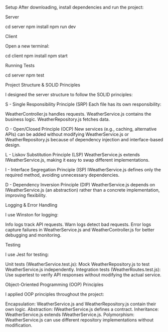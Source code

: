 Setup
After downloading, install dependencies and run the project:

Server

cd server
npm install
npm run dev

Client

Open a new terminal:

cd client
npm install
npm start

Running Tests

cd server
npm test

Project Structure & SOLID Principles

I designed the server structure to follow the SOLID principles:

S - Single Responsibility Principle (SRP)
Each file has its own responsibility:

WeatherController.js handles requests.
WeatherService.js contains the business logic.
WeatherRepository.js fetches data.

O - Open/Closed Principle (OCP)
New services (e.g., caching, alternative APIs) can be added without modifying WeatherService.js or WeatherRepository.js because of dependency injection and interface-based design.

L - Liskov Substitution Principle (LSP)
WeatherService.js extends IWeatherService.js, making it easy to swap different implementations.

I - Interface Segregation Principle (ISP)
IWeatherService.js defines only the required method, avoiding unnecessary dependencies.

D - Dependency Inversion Principle (DIP)
WeatherService.js depends on IWeatherService.js (an abstraction) rather than a concrete implementation, improving flexibility.

Logging & Error Handling

I use Winston for logging:

Info logs track API requests.
Warn logs detect bad requests.
Error logs capture failures in WeatherService.js and WeatherController.js for better debugging and monitoring.

Testing

I use Jest for testing:

Unit tests (WeatherService.test.js): Mock WeatherRepository.js to test WeatherService.js independently.
Integration tests (WeatherRoutes.test.js): Use supertest to verify API responses without modifying the actual service.

Object-Oriented Programming (OOP) Principles

I applied OOP principles throughout the project:

Encapsulation: WeatherService.js and WeatherRepository.js contain their own logic.
Abstraction: IWeatherService.js defines a contract.
Inheritance: WeatherService.js extends IWeatherService.js.
Polymorphism: WeatherService.js can use different repository implementations without modification.
